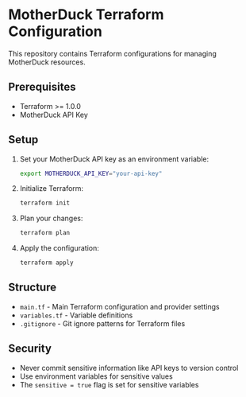 # MotherDuck Terraform Configuration

This repository contains Terraform configurations for managing MotherDuck resources.

## Prerequisites

- Terraform >= 1.0.0
- MotherDuck API Key

## Setup

1. Set your MotherDuck API key as an environment variable:
   ```bash
   export MOTHERDUCK_API_KEY="your-api-key"
   ```

2. Initialize Terraform:
   ```bash
   terraform init
   ```

3. Plan your changes:
   ```bash
   terraform plan
   ```

4. Apply the configuration:
   ```bash
   terraform apply
   ```

## Structure

- `main.tf` - Main Terraform configuration and provider settings
- `variables.tf` - Variable definitions
- `.gitignore` - Git ignore patterns for Terraform files

## Security

- Never commit sensitive information like API keys to version control
- Use environment variables for sensitive values
- The `sensitive = true` flag is set for sensitive variables
